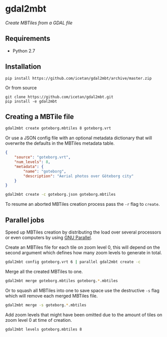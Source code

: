 # gdal2mbt

*Create MBTiles from a GDAL file*

## Requirements

- Python 2.7

## Installation

```
pip install https://github.com/icetan/gdal2mbt/archive/master.zip
```

Or from source

```
git clone https://github.com/icetan/gdal2mbt.git
pip install -e gdal2mbt
```

## Creating a MBTile file

```sh
gdal2mbt create goteborg.mbtiles 8 goteborg.vrt
```

Or use a JSON config file with an optional metadata dictionary that will
overwrite the defaults in the MBTiles metadata table.

```json
{
    "source": "goteborg.vrt",
    "num_levels": 8,
    "metadata": {
        "name": "goteborg",
        "description": "Aerial photos over Göteborg city"
    }
}
```

```sh
gdal2mbt create -c goteborg.json goteborg.mbtiles
```

To resume an aborted MBTiles creation process pass the `-r` flag to `create`.

## Parallel jobs

Speed up MBTiles creation by distributing the load over several processors or
even computers by using [GNU Parallel](http://www.gnu.org/software/parallel/).

Create an MBTiles file for each tile on zoom level 0, this will depend on the
second argument which defines how many zoom levels to generate in total.

```sh
gdal2mbt config goteborg.vrt 6 | parallel gdal2mbt create -c
```

Merge all the created MBTiles to one.

```sh
gdal2mbt merge goteborg.mbtiles goteborg.*.mbtiles
```

Or to squash all MBTiles into one to save space use the destructive `-s` flag
which will remove each merged MBTiles file.

```sh
gdal2mbt merge -s goteborg.*.mbtiles
```

Add zoom levels that might have been omitted due to the amount of tiles on zoom
level 0 at time of creation.

```sh
gdal2mbt levels goteborg.mbtiles 8
```
